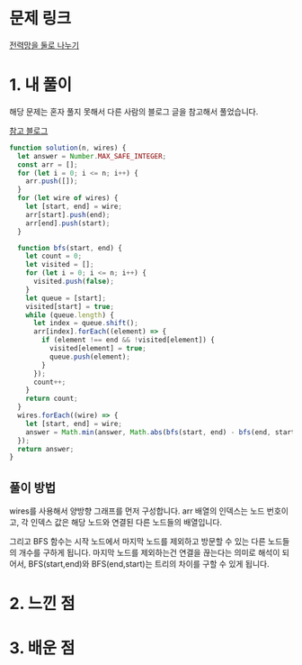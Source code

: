 # 문제 링크

[전력망을 둘로 나누기](https://school.programmers.co.kr/learn/courses/30/lessons/86971)

# 1. 내 풀이

해당 문제는 혼자 풀지 못해서 다른 사람의 블로그 글을 참고해서 풀었습니다.

[참고 블로그](https://velog.io/@skdbsqls/JavaScript-%ED%94%84%EB%A1%9C%EA%B7%B8%EB%9E%98%EB%A8%B8%EC%8A%A4-%EC%A0%84%EB%A0%A5%EB%A7%9D-%EB%91%98%EB%A1%9C-%EB%82%98%EB%88%84%EA%B8%B0)

```js
function solution(n, wires) {
  let answer = Number.MAX_SAFE_INTEGER;
  const arr = [];
  for (let i = 0; i <= n; i++) {
    arr.push([]);
  }
  for (let wire of wires) {
    let [start, end] = wire;
    arr[start].push(end);
    arr[end].push(start);
  }

  function bfs(start, end) {
    let count = 0;
    let visited = [];
    for (let i = 0; i <= n; i++) {
      visited.push(false);
    }
    let queue = [start];
    visited[start] = true;
    while (queue.length) {
      let index = queue.shift();
      arr[index].forEach((element) => {
        if (element !== end && !visited[element]) {
          visited[element] = true;
          queue.push(element);
        }
      });
      count++;
    }
    return count;
  }
  wires.forEach((wire) => {
    let [start, end] = wire;
    answer = Math.min(answer, Math.abs(bfs(start, end) - bfs(end, start)));
  });
  return answer;
}
```

## 풀이 방법

wires를 사용해서 양방향 그래프를 먼저 구성합니다.
arr 배열의 인덱스는 노드 번호이고, 각 인덱스 값은 해당 노드와 연결된 다른 노드들의 배열입니다.

그리고 BFS 함수는 시작 노드에서 마지막 노드를 제외하고 방문할 수 있는 다른 노드들의 개수를 구하게 됩니다.
마지막 노드를 제외하는건 연결을 끊는다는 의미로 해석이 되어서, BFS(start,end)와 BFS(end,start)는 트리의 차이를 구할 수 있게 됩니다.

# 2. 느낀 점

# 3. 배운 점
